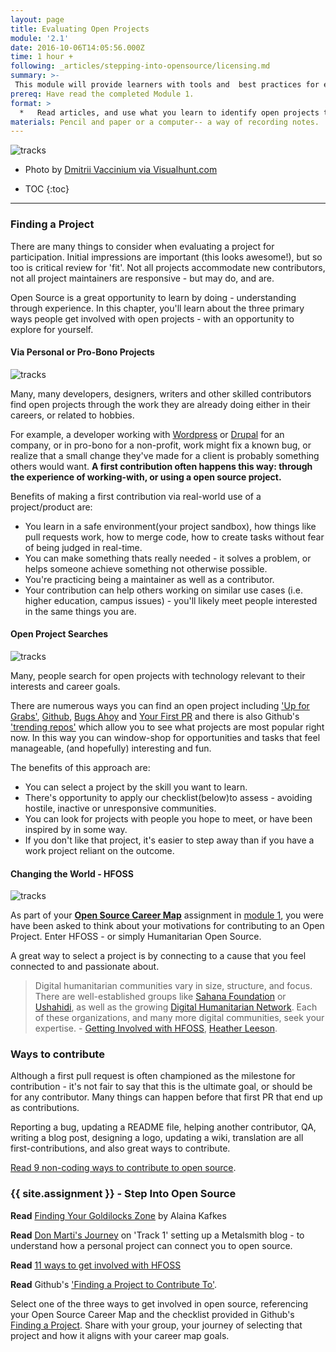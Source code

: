 ```yaml
---
layout: page
title: Evaluating Open Projects
module: '2.1'
date: 2016-10-06T14:05:56.000Z
time: 1 hour +
following: _articles/stepping-into-opensource/licensing.md
summary: >-
 This module will provide learners with tools and  best practices for evaluating open source projects for contribution.
prereq: Have read the completed Module 1.
format: >
  *   Read articles, and use what you learn to identify open projects that match your goals.
materials: Pencil and paper or a computer-- a way of recording notes.
---
```



![tracks]({{site.baseurl}}/img/tracks.jpg)

* Photo by [Dmitrii Vaccinium via Visualhunt.com](https://visualhunt.com/p/dmitrii-vaccinium/)

* TOC
{:toc}
---

### Finding a Project

There are many things to consider when evaluating a project for participation. Initial impressions are important (this looks awesome!), but so too is critical review for 'fit'. Not all projects accommodate new contributors, not all project maintainers are responsive - but may do, and are.

Open Source is a great opportunity to learn by doing - understanding through experience. In this chapter, you'll learn about the three primary ways people get involved with open projects - with an opportunity to explore for yourself.

#### Via Personal or Pro-Bono Projects

![tracks]({{site.baseurl}}/img/building.jpg)

Many, many developers, designers, writers and other skilled contributors find open projects through the work they are already doing either in their careers, or related to hobbies.

For example, a developer working with [Wordpress](http://wordpress.org) or [Drupal](http://drupal.org) for an company, or in pro-bono for a non-profit,  work might fix a known bug, or realize that a small change they've made for a client is probably something others would want. **A first contribution often happens this way: through the experience of working-with, or using a open source project.**

Benefits of making a first contribution via real-world use of a project/product are:

* You learn in a safe environment(your project sandbox), how things like pull requests work, how to merge code, how to create tasks without fear of being judged in real-time.
* You can make something thats really needed - it solves a problem, or helps someone achieve something not otherwise possible.
* You're practicing being a maintainer as well as a contributor.
* Your contribution can help others working on similar use cases (i.e. higher education, campus issues) - you'll likely meet people interested in the same things you are.

#### Open Project Searches

![tracks]({{site.baseurl}}/img/seek.jpg)

Many, people search for open projects with technology relevant to their interests and career goals.

There are numerous ways you can find an open project including ['Up for Grabs'](http://up-for-grabs.net), [Github](https://github.com/explore/), [Bugs Ahoy](https://www.joshmatthews.net/bugsahoy/?a11y=1&simple=1) and [Your First PR](https://yourfirstpr.github.io/) and there is also Github's ['trending repos'](https://github.com/trending) which allow you to see what projects are most popular right now. In this way you can window-shop for opportunities and tasks that feel manageable, (and hopefully) interesting and fun.

The benefits of this approach are:

* You can select a project by the skill you want to learn.
* There's opportunity to apply our checklist(below)to assess - avoiding hostile, inactive or unresponsive communities.
* You can look for projects with people you hope to meet, or have been inspired by in some way.
* If you don't like that project, it's easier to step away than if you have a work project reliant on the outcome.

#### Changing the World -  HFOSS

![tracks]({{site.baseurl}}/img/hands.jpg)

As part of your **[Open Source Career Map](https://docs.google.com/document/d/1u8G3cTYVBrSWcUIaU_m7Xixr3wlDS3rlBL4HvCzoPPw/edit#)** assignment in [module 1](http://127.0.0.1:4000/learning-open-source/articles/open-is-an-attitude/opening-your-future/), you were have been asked to think about your motivations for contributing to an Open Project. Enter HFOSS - or simply Humanitarian Open Source.

A great way to select a project is by connecting to a cause that you feel connected to and passionate about.

> Digital humanitarian communities vary in size, structure, and focus. There are well-established groups like [Sahana Foundation](https://sahanafoundation.org/) or [Ushahidi](http://sahanafoundation.org/), as well as the growing [Digital Humanitarian Network](http://digitalhumanitarians.com/). Each of these organizations, and many more digital communities, seek your expertise.  - [Getting Involved with HFOSS](https://opensource.com/life/15/2/getting-involved-hfoss), [Heather Leeson](https://opensource.com/users/hleson).

### Ways to contribute
Although a first pull request is often championed as the milestone for contribution - it's not fair to say that this is the ultimate goal, or should be for any contributor.  Many things can happen before that first PR that end up as contributions.

Reporting a bug, updating a README file, helping another contributor, QA,  writing a blog post, designing a logo, updating a wiki, translation  are all first-contributions, and also great ways to contribute.

[Read 9 non-coding ways to contribute to open source](https://opensource.com/life/16/1/8-ways-contribute-open-source-without-writing-code).

### {{ site.assignment }} - Step Into Open Source

**Read** [Finding Your Goldilocks Zone](https://github.com/trending) by Alaina Kafkes

**Read** [Don Marti's Journey](https://blog.zgp.org/am-i-metal-yet/) on 'Track 1' setting up a Metalsmith blog - to understand how a personal project can connect you to open source.

**Read** [11 ways to get involved with HFOSS](https://opensource.com/life/15/2/getting-involved-hfoss)

**Read** Github's ['Finding a Project to Contribute To'](https://opensource.guide/how-to-contribute/#finding-a-project-to-contribute-to).

Select one of the three ways to get involved in open source, referencing your Open Source Career Map and the checklist provided in Github's [Finding a Project](https://opensource.guide/how-to-contribute/#finding-a-project-to-contribute-to).  Share with your group, your journey of selecting that project and how it aligns with your career map goals.
